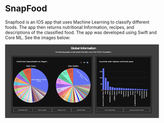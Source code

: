 # SnapFood
Snapfood is an IOS app that uses Machine Learning to classify different foods. The app then returns nutritional Information, recipes, and descriptions of the classified food. The app was developed using Swift and Core ML. See the images below:

![](https://github.com/rohanrav/Coronaanalytics/blob/master/images/global.png)
